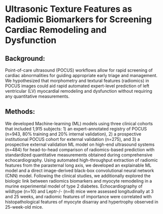 # Ultrasonic Texture Features as Radiomic Biomarkers for Screening Cardiac Remodeling and Dysfunction

## Background:
Point-of-care ultrasound (POCUS) workflows allow for rapid screening of cardiac abnormalities for guiding appropriate early triage and management. We hypothesized that morphometry and textural features (radiomics) in POCUS images could aid rapid automated expert-level prediction of left ventricular (LV) myocardial remodeling and dysfunction without requiring any quantitative measurements.

## Methods:
We developed Machine-learning (ML) models using three clinical cohorts that included 1,915 subjects: 1) an expert-annotated registry of POCUS (n=943, 80% training and 20% internal validation), 2) a prospective institutional POCUS cohort for external validation (n=275), and 3) a prospective external validation ML model on high-end ultrasound systems (n=484) for head-to-head comparison of radiomics-based prediction with standardized quantitative measurements obtained during comprehensive echocardiography. Using automated high-throughput extraction of radiomic features from the parasternal long axis, we developed an explainable ML model and a direct image-derived black-box convolutional neural network (CNN) model. Following the clinical studies, we additionally explored the biologic link between radiomics biomarkers and myocyte remodeling in a murine experimental model of type 2 diabetes. Echocardiography of wildtype (n=10) and Leptr-/- (n=8) mice were assessed longitudinally at 3 and 25 weeks, and radiomic features of importance were correlated with histopathological features of myocyte disarray and hypertrophy observed in 25-week-old mice.
